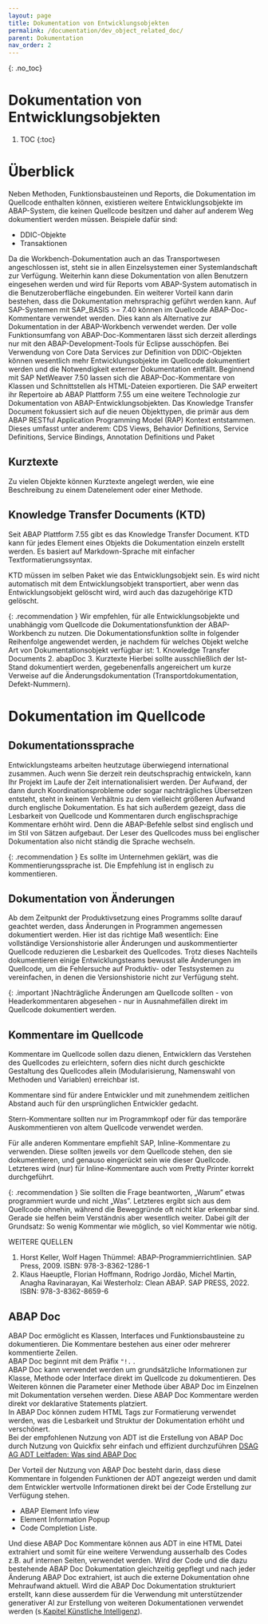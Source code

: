 ```yaml
---
layout: page
title: Dokumentation von Entwicklungsobjekten
permalink: /documentation/dev_object_related_doc/
parent: Dokumentation
nav_order: 2
---
```


{: .no_toc}
# Dokumentation von Entwicklungsobjekten

1. TOC
{:toc}

# Überblick

Neben Methoden, Funktionsbausteinen und Reports, die Dokumentation im Quellcode enthalten können, existieren weitere Entwicklungsobjekte im ABAP-System, die keinen Quellcode besitzen und daher auf anderem Weg dokumentiert werden müssen. Beispiele dafür sind:

* DDIC-Objekte
* Transaktionen

Da die Workbench-Dokumentation auch an das Transportwesen angeschlossen ist, steht sie in allen Einzelsystemen einer Systemlandschaft zur Verfügung. Weiterhin kann diese Dokumentation von allen Benutzern eingesehen werden und wird für Reports vom ABAP-System automatisch in die Benutzeroberfläche eingebunden. Ein weiterer Vorteil kann darin bestehen, dass die Dokumentation mehrsprachig geführt werden kann. Auf SAP-Systemen mit SAP_BASIS >= 7.40 können im Quellcode ABAP-Doc-Kommentare verwendet werden. Dies kann als Alternative zur Dokumentation in der ABAP-Workbench verwendet werden. Der volle Funktionsumfang von ABAP-Doc-Kommentaren lässt sich derzeit allerdings nur mit den ABAP-Development-Tools für Eclipse ausschöpfen. Bei Verwendung von Core Data Services zur Definition von DDIC-Objekten können wesentlich mehr Entwicklungsobjekte im Quellcode dokumentiert werden und die Notwendigkeit externer Dokumentation entfällt.
Beginnend mit SAP NetWeaver 7.50 lassen sich die ABAP-Doc-Kommentare von Klassen und Schnittstellen als HTML-Dateien exportieren. Die SAP erweitert ihr Repertoire ab ABAP Plattform 7.55 um eine weitere Technologie zur Dokumentation von ABAP-Entwicklungsobjekten. Das Knowledge Transfer Document fokussiert sich auf die neuen Objekttypen, die primär aus dem ABAP RESTful Application Programming Model (RAP) Kontext entstammen. Dieses umfasst unter anderem: CDS Views, Behavior Definitions, Service Definitions, Service Bindings, Annotation Definitions und Paket

## Kurztexte

Zu vielen Objekte können Kurztexte angelegt werden, wie eine Beschreibung zu einem Datenelement oder einer Methode.

## Knowledge Transfer Documents (KTD)

Seit ABAP Plattform 7.55 gibt es das Knowledge Transfer Document. KTD kann für jedes Element eines Objekts die Dokumentation einzeln erstellt werden. Es basiert auf Markdown-Sprache mit einfacher Textformatierungssyntax.

KTD müssen im selben Paket wie das Entwicklungsobjekt sein. Es wird nicht automatisch mit dem Entwicklungsobjekt transportiert, aber wenn das Entwicklungsobjekt gelöscht wird, wird auch das dazugehörige KTD gelöscht.

{: .recommendation } Wir empfehlen, für alle Entwicklungsobjekte und unabhängig vom Quellcode die Dokumentationsfunktion der ABAP-Workbench zu nutzen. Die Dokumentationsfunktion sollte in folgender Reihenfolge angewendet werden, je nachdem für welches Objekt welche Art von Dokumentationsobjekt verfügbar ist: 1. Knowledge Transfer Documents 2. abapDoc 3. Kurztexte Hierbei sollte ausschließlich der Ist-Stand dokumentiert werden, gegebenenfalls angereichert um kurze Verweise auf die Änderungsdokumentation (Transportdokumentation, Defekt-Nummern).

# Dokumentation im Quellcode

## Dokumentationssprache

Entwicklungsteams arbeiten heutzutage überwiegend international zusammen. Auch wenn Sie derzeit rein deutschsprachig entwickeln, kann Ihr Projekt im Laufe der Zeit internationalisiert werden. Der Aufwand, der dann durch Koordinationsprobleme oder sogar nachträgliches Übersetzen entsteht, steht in keinem Verhältnis zu dem vielleicht größeren Aufwand durch englische Dokumentation. Es hat sich außerdem gezeigt, dass die Lesbarkeit von Quellcode und Kommentaren durch englischsprachige Kommentare erhöht wird. Denn die ABAP-Befehle selbst sind englisch und im Stil von Sätzen aufgebaut. Der Leser des Quellcodes muss bei englischer Dokumentation also nicht ständig die Sprache wechseln.

{: .recommendation }
Es sollte im Unternehmen geklärt, was die Kommentierungssprache ist. Die Empfehlung ist in englisch zu kommentieren.

## Dokumentation von Änderungen

Ab dem Zeitpunkt der Produktivsetzung eines Programms sollte darauf geachtet werden, dass Änderungen in Programmen angemessen dokumentiert werden. Hier ist das richtige Maß wesentlich: Eine vollständige Versionshistorie aller Änderungen und auskommentierter Quellcode reduzieren die Lesbarkeit des Quellcodes. Trotz dieses Nachteils dokumentieren einige Entwicklungsteams bewusst alle Änderungen im Quellcode, um die Fehlersuche auf Produktiv- oder Testsystemen zu vereinfachen, in denen die Versionshistorie nicht zur Verfügung steht.

{: .important }Nachträgliche Änderungen am Quellcode sollten - von Headerkommentaren abgesehen - nur in Ausnahmefällen direkt im Quellcode dokumentiert werden.

## Kommentare im Quellcode

Kommentare im Quellcode sollen dazu dienen, Entwicklern das Verstehen des Quellcodes zu erleichtern, sofern dies nicht durch geschickte Gestaltung des Quellcodes allein (Modularisierung, Namenswahl von Methoden und Variablen) erreichbar ist.

Kommentare sind für andere Entwickler und mit zunehmendem zeitlichen Abstand auch für den ursprünglichen Entwickler gedacht.

Stern-Kommentare sollten nur im Programmkopf oder für das temporäre Auskommentieren von altem Quellcode verwendet werden.

Für alle anderen Kommentare empfiehlt SAP, Inline-Kommentare zu verwenden. Diese sollten jeweils vor dem Quellcode stehen, den sie dokumentieren, und genauso eingerückt sein wie dieser Quellcode. Letzteres wird (nur) für Inline-Kommentare auch vom Pretty Printer korrekt durchgeführt.

{: .recommendation }
Sie sollten die Frage beantworten, „Warum” etwas programmiert wurde und nicht „Was”. Letzteres ergibt sich aus dem Quellcode ohnehin, während die Beweggründe oft nicht klar erkennbar sind. Gerade sie helfen beim Verständnis aber wesentlich weiter. Dabei gilt der Grundsatz: So wenig Kommentar wie möglich, so viel Kommentar wie nötig.

WEITERE QUELLEN

1. Horst Keller, Wolf Hagen Thümmel: ABAP-Programmierrichtlinien. SAP Press, 2009. ISBN: 978-3-8362-1286-1
2. Klaus Haeuptle, Florian Hoffmann, Rodrigo Jordão, Michel Martin, Anagha Ravinarayan, Kai Westerholz: Clean ABAP. SAP PRESS, 2022. ISBN: 978-3-8362-8659-6

## ABAP Doc

ABAP Doc ermöglicht es Klassen, Interfaces und Funktionsbausteine zu dokumentieren. Die Kommentare bestehen aus einer oder mehrerer kommentierte Zeilen.  
ABAP Doc beginnt mit dem Präfix  `"!.`  .  
ABAP Doc kann verwendet werden um grundsätzliche Informationen zur Klasse, Methode oder Interface direkt im Quellcode zu dokumentieren. Des Weiteren können die Parameter einer Methode über ABAP Doc im Einzelnen mit Dokumentation versehen werden. Diese ABAP Doc Kommentare werden direkt vor deklarative Statements platziert.  
In ABAP Doc können zudem HTML Tags zur Formatierung verwendet werden, was die Lesbarkeit und Struktur der Dokumentation erhöht und verschönert.  
Bei der empfohlenen Nutzung von ADT ist die Erstellung von ABAP Doc durch Nutzung von Quickfix sehr einfach und effizient durchzuführen [DSAG AG ADT Leitfaden: Was sind ABAP Doc](https://1dsag.github.io/ADT-Leitfaden/working-with-adt/features/abap-doc/#was-sind-abap-doc)

Der Vorteil der Nutzung von ABAP Doc besteht darin, dass diese Kommentare in folgenden Funktionen der ADT angezeigt werden und damit dem Entwickler wertvolle Informationen direkt bei der Code Erstellung zur Verfügung stehen.

* ABAP Element Info view
* Element Information Popup
* Code Completion Liste.

Und diese ABAP Doc Kommentare können aus ADT in eine HTML Datei extrahiert und somit für eine weitere Verwendung ausserhalb des Codes z.B. auf internen Seiten, verwendet werden. Wird der Code und die dazu bestehende ABAP Doc Dokumentation gleichzeitig gepflegt und nach jeder Änderung ABAP Doc extrahiert, ist auch die externe Dokumentation ohne Mehraufwand aktuell.
Wird die ABAP Doc Dokumentation strukturiert erstellt, kann diese ausserdem für die Verwendung mit unterstützender generativer AI zur Erstellung von weiteren Dokumentationen verwendet werden (s.[Kapitel Künstliche Intelligenz](/ABAP-Leitfaden/artificial-intelligence/#ai-als-werkzeug-bei-dokumentationserstellung)).
